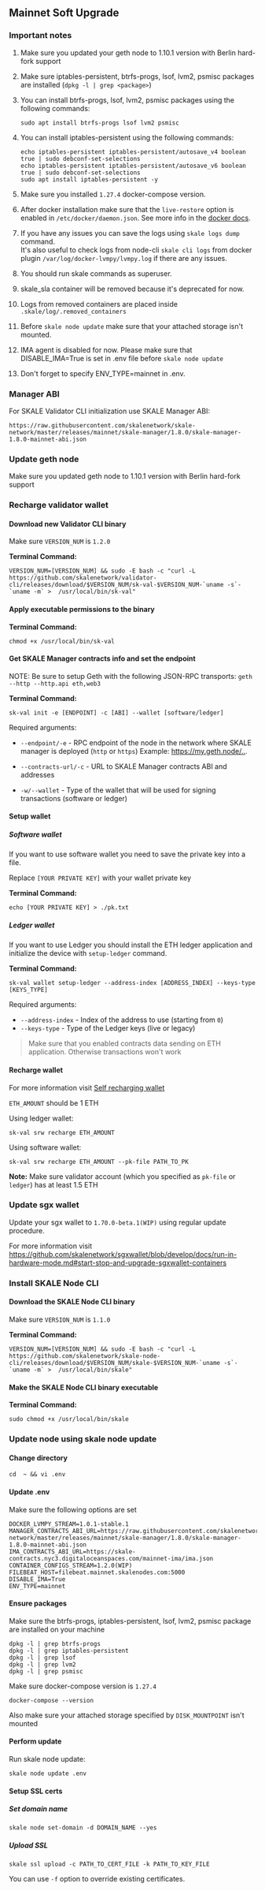 ## Mainnet Soft Upgrade 

### Important notes

1.  Make sure you updated your geth node to 1.10.1 version with Berlin hard-fork support

2.   Make sure iptables-persistent, btrfs-progs, lsof, lvm2, psmisc packages are installed (`dpkg -l | grep <package>`)

3.  You can install btrfs-progs, lsof, lvm2, psmisc packages using the following commands:
    ```shell
    sudo apt install btrfs-progs lsof lvm2 psmisc
    ```

4.  You can install iptables-persistent using the following commands:
    ``` shell
    echo iptables-persistent iptables-persistent/autosave_v4 boolean true | sudo debconf-set-selections
    echo iptables-persistent iptables-persistent/autosave_v6 boolean true | sudo debconf-set-selections
    sudo apt install iptables-persistent -y
    ```

5.  Make sure you installed `1.27.4` docker-compose version. 

6.  After docker installation make sure that the `live-restore` option
    is enabled in `/etc/docker/daemon.json`. See more info in the [docker docs](https://docs.docker.com/config/containers/live-restore/).  

7.  If you have any issues you can save the logs using `skale logs dump` command.  
    It's also useful to check logs from node-cli `skale cli logs` from docker plugin `/var/log/docker-lvmpy/lvmpy.log` if there are any issues.

8.  You should run skale commands as superuser.

9.  skale_sla container will be removed because it's deprecated for now.

10.  Logs from removed containers are placed inside `.skale/log/.removed_containers` 

11. Before `skale node update` make sure that your attached storage isn't mounted.

12. IMA agent is disabled for now. Please make sure that DISABLE_IMA=True is set in .env file before `skale node update`

13. Don't forget to specify ENV_TYPE=mainnet in .env.

### Manager ABI
For SKALE Validator CLI initialization use SKALE Manager ABI:

`https://raw.githubusercontent.com/skalenetwork/skale-network/master/releases/mainnet/skale-manager/1.8.0/skale-manager-1.8.0-mainnet-abi.json`

### Update geth node

Make sure you updated geth node to 1.10.1 version with Berlin hard-fork support

### Recharge validator wallet

#### Download new Validator CLI binary

Make sure `VERSION_NUM` is `1.2.0`

**Terminal Command:**

```shell
VERSION_NUM=[VERSION_NUM] && sudo -E bash -c "curl -L https://github.com/skalenetwork/validator-cli/releases/download/$VERSION_NUM/sk-val-$VERSION_NUM-`uname -s`-`uname -m` >  /usr/local/bin/sk-val"
```

#### Apply executable permissions to the binary

**Terminal Command:**

```shell
chmod +x /usr/local/bin/sk-val
```

#### Get SKALE Manager contracts info and set the endpoint

NOTE: Be sure to setup Geth with the following JSON-RPC transports: `geth --http --http.api eth,web3`

**Terminal Command:**

```shell
sk-val init -e [ENDPOINT] -c [ABI] --wallet [software/ledger]
```

Required arguments:

-   `--endpoint/-e` - RPC endpoint of the node in the network where SKALE manager is deployed (`http` or `https`)
                    Example: <https://my.geth.node/..>.

-   `--contracts-url/-c` - URL to SKALE Manager contracts ABI and addresses

-   `-w/--wallet` - Type of the wallet that will be used for signing transactions (software or ledger)

#### Setup wallet

##### Software wallet

If you want to use software wallet you need to save the private key into a file.

Replace `[YOUR PRIVATE KEY]` with your wallet private key

**Terminal Command:**

```shell
echo [YOUR PRIVATE KEY] > ./pk.txt
```

##### Ledger wallet

If you want to use Ledger you should install the ETH ledger application and initialize the device with `setup-ledger` command.

**Terminal Command:**

```shell
sk-val wallet setup-ledger --address-index [ADDRESS_INDEX] --keys-type [KEYS_TYPE]
```

Required arguments:

-   `--address-index` - Index of the address to use (starting from `0`)
-   `--keys-type` - Type of the Ledger keys (live or legacy)

> Make sure that you enabled contracts data sending on ETH application. Otherwise transactions won't work

#### Recharge wallet

For more information visit [Self recharging wallet](/validators/self-recharging-wallets)

`ETH_AMOUNT` should be 1 ETH

Using ledger wallet:

```shell
sk-val srw recharge ETH_AMOUNT
```

Using software wallet:

```shell
sk-val srw recharge ETH_AMOUNT --pk-file PATH_TO_PK
```

**Note:** Make sure validator account (which you specified as `pk-file` or `ledger`) has at least 1.5 ETH 

### Update sgx wallet

Update your sgx wallet to `1.70.0-beta.1(WIP)` using regular update procedure.

For more information visit https://github.com/skalenetwork/sgxwallet/blob/develop/docs/run-in-hardware-mode.md#start-stop-and-upgrade-sgxwallet-containers

### Install SKALE Node CLI

#### Download the SKALE Node CLI binary

Make sure `VERSION_NUM` is `1.1.0`

**Terminal Command:**

```shell
VERSION_NUM=[VERSION_NUM] && sudo -E bash -c "curl -L https://github.com/skalenetwork/skale-node-cli/releases/download/$VERSION_NUM/skale-$VERSION_NUM-`uname -s`-`uname -m` >  /usr/local/bin/skale"

```

#### Make the SKALE Node CLI binary executable

**Terminal Command:**

```shell
sudo chmod +x /usr/local/bin/skale
```

### Update node using skale node update

#### Change directory
```shell
cd  ~ && vi .env
```

#### Update .env

Make sure the following options are set

```shell
DOCKER_LVMPY_STREAM=1.0.1-stable.1
MANAGER_CONTRACTS_ABI_URL=https://raw.githubusercontent.com/skalenetwork/skale-network/master/releases/mainnet/skale-manager/1.8.0/skale-manager-1.8.0-mainnet-abi.json
IMA_CONTRACTS_ABI_URL=https://skale-contracts.nyc3.digitaloceanspaces.com/mainnet-ima/ima.json
CONTAINER_CONFIGS_STREAM=1.2.0(WIP)
FILEBEAT_HOST=filebeat.mainnet.skalenodes.com:5000
DISABLE_IMA=True
ENV_TYPE=mainnet
```

#### Ensure packages

Make sure the btrfs-progs, iptables-persistent, lsof, lvm2, psmisc package are installed on your machine

```shell
dpkg -l | grep btrfs-progs
dpkg -l | grep iptables-persistent
dpkg -l | grep lsof
dpkg -l | grep lvm2
dpkg -l | grep psmisc
```

Make sure docker-compose version is `1.27.4`

```shell
docker-compose --version
```

Also make sure your attached storage specified by `DISK_MOUNTPOINT` isn't mounted

#### Perform update

Run skale node update:
```shell
skale node update .env
```

#### Setup SSL certs

##### Set domain name

```shell
skale node set-domain -d DOMAIN_NAME --yes
```

##### Upload SSL

```shell
skale ssl upload -c PATH_TO_CERT_FILE -k PATH_TO_KEY_FILE
```

You can use `-f` option to override existing certificates.
